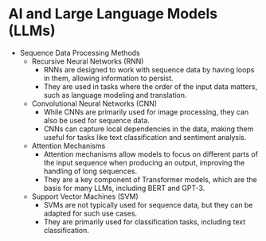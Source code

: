 # AI and Large Language Models (LLMs)
- Sequence Data Processing Methods
    - Recursive Neural Networks (RNN)
        - RNNs are designed to work with sequence data by having loops in them, allowing information to persist.
        - They are used in tasks where the order of the input data matters, such as language modeling and translation.
    - Convolutional Neural Networks (CNN)
        - While CNNs are primarily used for image processing, they can also be used for sequence data.
        - CNNs can capture local dependencies in the data, making them useful for tasks like text classification and sentiment analysis.
    - Attention Mechanisms
        - Attention mechanisms allow models to focus on different parts of the input sequence when producing an output, improving the handling of long sequences.
        - They are a key component of Transformer models, which are the basis for many LLMs, including BERT and GPT-3.
    - Support Vector Machines (SVM)
        - SVMs are not typically used for sequence data, but they can be adapted for such use cases.
        - They are primarily used for classification tasks, including text classification.
